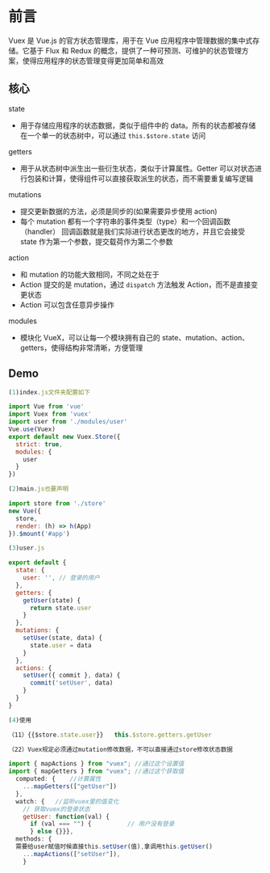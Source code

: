 # 前言

Vuex 是 Vue.js 的官方状态管理库，用于在 Vue 应用程序中管理数据的集中式存储。它基于 Flux 和 Redux 的概念，提供了一种可预测、可维护的状态管理方案，使得应用程序的状态管理变得更加简单和高效



## 核心

state

+ 用于存储应用程序的状态数据，类似于组件中的 data。所有的状态都被存储在一个单一的状态树中，可以通过 `this.$store.state` 访问

getters

+ 用于从状态树中派生出一些衍生状态，类似于计算属性。Getter 可以对状态进行包装和计算，使得组件可以直接获取派生的状态，而不需要重复编写逻辑

mutations

+ 提交更新数据的方法，必须是同步的(如果需要异步使用 action)
+ 每个 mutation 都有一个字符串的事件类型（type）和一个回调函数（handler）
  回调函数就是我们实际进行状态更改的地方，并且它会接受 state 作为第一个参数，提交载荷作为第二个参数

action

+ 和 mutation 的功能大致相同，不同之处在于
+  Action 提交的是 mutation，通过 `dispatch` 方法触发 Action，而不是直接变更状态
+ Action 可以包含任意异步操作

modules

+  模块化 VueX，可以让每一个模块拥有自己的 state、mutation、action、 getters，使得结构非常清晰，方便管理

## Demo

```js
(1)index.js文件夹配置如下

import Vue from 'vue'
import Vuex from 'vuex'
import user from './modules/user'
Vue.use(Vuex)
export default new Vuex.Store({
  strict: true,
  modules: {
    user
  }
})

(2)main.js也要声明

import store from './store'
new Vue({
  store,
  render: (h) => h(App)
}).$mount('#app')

(3)user.js

export default {
  state: {
    user: '', // 登录的用户
  },
  getters: {
    getUser(state) {
      return state.user
    }
  },
  mutations: {
    setUser(state, data) {
      state.user = data
    }
  },
  actions: {
    setUser({ commit }, data) {
      commit('setUser', data)
    }
  }
}

(4)使用

（11）{{$store.state.user}}   this.$store.getters.getUser

（22）Vuex规定必须通过mutation修改数据，不可以直接通过store修改状态数据

import { mapActions } from "vuex"; //通过这个设置值
import { mapGetters } from "vuex"; //通过这个获取值
  computed: {    //计算属性
    ...mapGetters(["getUser"])
  },
  watch: {   //监听vuex里的值变化
    // 获取vuex的登录状态
    getUser: function(val) {
      if (val === "") {          // 用户没有登录
      } else {}}},
  methods: {
  需要给user赋值时候直接this.setUser(值),拿调用this.getUser()
    ...mapActions(["setUser"]),
    }
```

